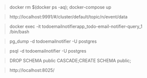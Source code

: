 > docker rm $(docker ps -aq); docker-compose up

> http://localhost:9991/#/cluster/default/topic/n/event/data

> docker exec -it todoemailnotifierapp_todo-email-notifier-query_1 /bin/bash

> pg_dump -d todoemailnotifier -U postgres

> psql -d todoemailnotifier -U postgres

> DROP SCHEMA public CASCADE;CREATE SCHEMA public;

> http://localhost:8025/

